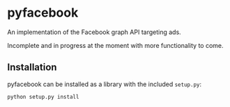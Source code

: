 # pyfacebook

An implementation of the Facebook graph API targeting ads.

Incomplete and in progress at the moment with more functionality to come.

## Installation

pyfacebook can be installed as a library with the included `setup.py`:

    python setup.py install
